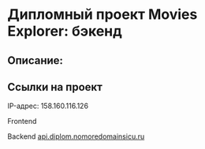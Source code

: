 # Дипломный проект Movies Explorer: бэкенд
## Описание:  

## Ссылки на проект

IP-адрес: 158.160.116.126

Frontend []()

Backend [api.diplom.nomoredomainsicu.ru](api.diplom.nomoredomainsicu.ru)
